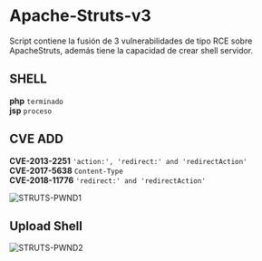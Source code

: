 # Apache-Struts-v3

Script contiene la fusión de 3 vulnerabilidades de tipo RCE sobre ApacheStruts, además tiene la capacidad de crear shell servidor.

## SHELL
**php** `terminado`<br>
**jsp** `proceso`<br>

## CVE ADD
**CVE-2013-2251**  `'action:', 'redirect:' and 'redirectAction'`<br>
**CVE-2017-5638**  `Content-Type`<br>
**CVE-2018-11776** `'redirect:' and 'redirectAction'`<br>

![STRUTS-PWND1](https://github.com/s1kr10s/Apache-Struts-v3/blob/master/screen.png)

## Upload Shell
![STRUTS-PWND2](https://github.com/s1kr10s/Apache-Struts-v3/blob/master/shell.jpg)

